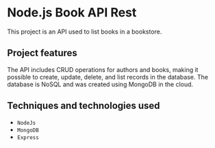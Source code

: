 # Node.js Book API Rest

This project is an API used to list books in a bookstore.

## Project features
The API includes CRUD operations for authors and books, making it possible to create, update, delete, and list records in the database. The database is NoSQL and was created using MongoDB in the cloud.

## Techniques and technologies used

- `NodeJs`
- `MongoDB`
- `Express`